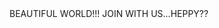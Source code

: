 <!DOCTYPE html>
<html>
<head>
	<meta charset="utf-8">
	<meta name="viewport" content="width=device-width, initial-scale=1">
	<title>HELLO COURSERA</title>
</head>
<body>
BEAUTIFUL WORLD!!! JOIN WITH US...HEPPY??
</body>
</html>

